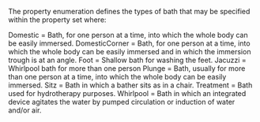 ﻿The property enumeration defines the types of bath that may be specified within the property set where:

Domestic =	Bath, for one person at a time, into which the whole body can be easily immersed.
DomesticCorner =	Bath, for one person at a time, into which the whole body can be easily immersed and in which the immersion trough is at an angle.
Foot =	Shallow bath for washing the feet.
Jacuzzi =	Whirlpool bath for more than one person
Plunge =	Bath, usually for more than one person at a time, into which the whole body can be easily immersed.
Sitz =	Bath in which a bather sits as in a chair.
Treatment =	Bath used for hydrotherapy purposes.
Whirlpool =	Bath in which an integrated device agitates the water by pumped circulation or induction of water and/or air.
